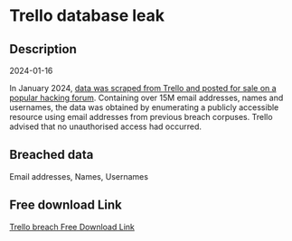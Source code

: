 # Trello database leak

## Description

2024-01-16

In January 2024, <a href="https://twitter.com/H4ckManac/status/1747527579559411959" target="_blank" rel="noopener">data was scraped from Trello and posted for sale on a popular hacking forum</a>. Containing over 15M email addresses, names and usernames, the data was obtained by enumerating a publicly accessible resource using email addresses from previous breach corpuses. Trello advised that no unauthorised access had occurred.

## Breached data

Email addresses, Names, Usernames

## Free download Link

[Trello breach Free Download Link](https://tinyurl.com/2b2k277t)